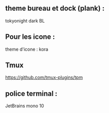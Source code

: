 ## theme bureau et dock (plank) : 
tokyonight dark BL


## Pour les icone :
theme d'icone : kora

## Tmux
https://github.com/tmux-plugins/tpm


## police terminal :
JetBrains mono 10